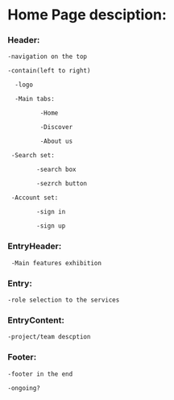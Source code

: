 # Home Page desciption:

### Header:

    -navigation on the top
  
    -contain(left to right)
    
      -logo
    
      -Main tabs:
    
             -Home
      
             -Discover
      
             -About us
      
     -Search set:
    
            -search box
      
            -sezrch button
      
     -Account set:
    
            -sign in
     
            -sign up
     

### EntryHeader:

     -Main features exhibition


### Entry:

    -role selection to the services


### EntryContent:

    -project/team descption


### Footer:
  
    -footer in the end
  
    -ongoing?
